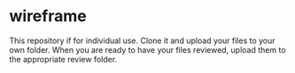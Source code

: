 # wireframe
This repository if for individual use. Clone it and upload your files to your own folder. When you are ready to have your files reviewed, upload them to the appropriate review folder.
